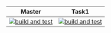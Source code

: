 | Master | Task1 |
| --- | --- |
|  [![build and test](https://github.com/lachis/Entain-DotNet/actions/workflows/build-and-test.yml/badge.svg?branch=master&event=push)](https://github.com/lachis/Entain-DotNet/actions/workflows/build-and-test.yml) | [![build and test](https://github.com/lachis/Entain-DotNet/actions/workflows/build-and-test.yml/badge.svg?branch=Task1&event=push)](https://github.com/lachis/Entain-DotNet/actions/workflows/build-and-test.yml) |
